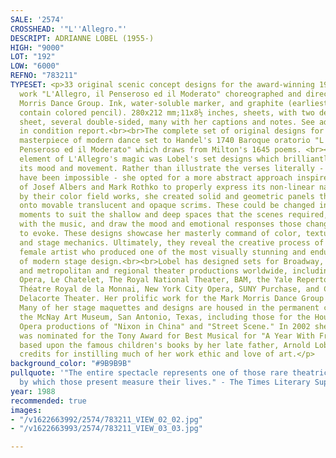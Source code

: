 ```yaml
---
SALE: '2574'
CROSSHEAD: '"L''Allegro."'
DESCRIPT: ADRIANNE LOBEL (1955-)
HIGH: "9000"
LOT: "192"
LOW: "6000"
REFNO: "783211"
TYPESET: <p>33 original scenic concept designs for the award-winning 1988 modern dance
  work "L'Allegro, il Penseroso ed il Moderato" choreographed and directed by Mark
  Morris Dance Group. Ink, water-soluble marker, and graphite (earliest designs also
  contain colored pencil). 280x212 mm;11x8½ inches, sheets, with two designs to a
  sheet, several double-sided, many with her captions and notes. See additional images
  in condition report.<br><br>The complete set of original designs for this timeless
  masterpiece of modern dance set to Handel's 1740 Baroque oratorio "L'Allegro, il
  Penseroso ed il Moderato" which draws from Milton's 1645 poems. <br><br>A major
  element of L'Allegro's magic was Lobel's set designs which brilliantly captured
  its mood and movement. Rather than illustrate the verses literally - which would
  have been impossible - she opted for a more abstract approach inspired by the paintings
  of Josef Albers and Mark Rothko to properly express its non-linear narrative.<br><br>Inspired
  by their color field works, she created solid and geometric panels that were transferred
  onto movable translucent and opaque scrims. These could be changed in a matter of
  moments to suit the shallow and deep spaces that the scenes required, move precisely
  with the music, and draw the mood and emotional responses those changes were intended
  to evoke. These designs showcase her masterly command of color, texture, composition,
  and stage mechanics. Ultimately, they reveal the creative process of this skilled
  female artist who produced one of the most visually stunning and enduring works
  of modern stage design.<br><br>Lobel has designed sets for Broadway, off-Broadway,
  and metropolitan and regional theater productions worldwide, including the Metropolitan
  Opera, Le Chatelet, The Royal National Theater, BAM, the Yale Repertory Theatre,
  Théatre Royal de la Monnai, New York City Opera, SUNY Purchase, and Central Park's
  Delacorte Theater. Her prolific work for the Mark Morris Dance Group is widely acclaimed.
  Many of her stage maquettes and designs are housed in the permanent collection of
  the McNay Art Museum, San Antonio, Texas, including those for the Houston Grand
  Opera productions of "Nixon in China" and "Street Scene." In 2002 she produced and
  was nominated for the Tony Award for Best Musical for "A Year With Frog and Toad"
  based upon the famous children's books by her late father, Arnold Lobel, whom she
  credits for instilling much of her work ethic and love of art.</p>
background_color: "#9B9B9B"
pullquote: '"The entire spectacle represents one of those rare theatrical occasions
  by which those present measure their lives." - The Times Literary Supplement (London)'
year: 1988
recommended: true
images:
- "/v1622663992/2574/783211_VIEW_02_02.jpg"
- "/v1622663993/2574/783211_VIEW_03_03.jpg"

---
```

